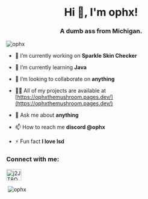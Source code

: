 <h1 align="center">Hi 👋, I'm ophx!</h1>
<h3 align="center">A dumb ass from Michigan.</h3>

<p align="left"> <img src="https://komarev.com/ghpvc/?username=ophx&label=Profile%20views&color=0e75b6&style=flat" alt="ophx" /> </p>

- 🔭 I’m currently working on **Sparkle Skin Checker**

- 🌱 I’m currently learning **Java**

- 👯 I’m looking to collaborate on **anything**

- 👨‍💻 All of my projects are available at [https://ophxthemushroom.pages.dev/](https://ophxthemushroom.pages.dev/)

- 💬 Ask me about **anything**

- 📫 How to reach me **discord @ophx**

- ⚡ Fun fact **I love lsd**

<h3 align="left">Connect with me:</h3>
<p align="left">
<a href="https://discord.gg/j2JT8QYQyf" target="blank"><img align="center" src="https://raw.githubusercontent.com/rahuldkjain/github-profile-readme-generator/master/src/images/icons/Social/discord.svg" alt="j2JT8QYQyf" height="30" width="40" /></a>
</p>

<p>&nbsp;<img align="center" src="https://github-readme-stats.vercel.app/api?username=ophx&show_icons=true&locale=en" alt="ophx" /></p>
